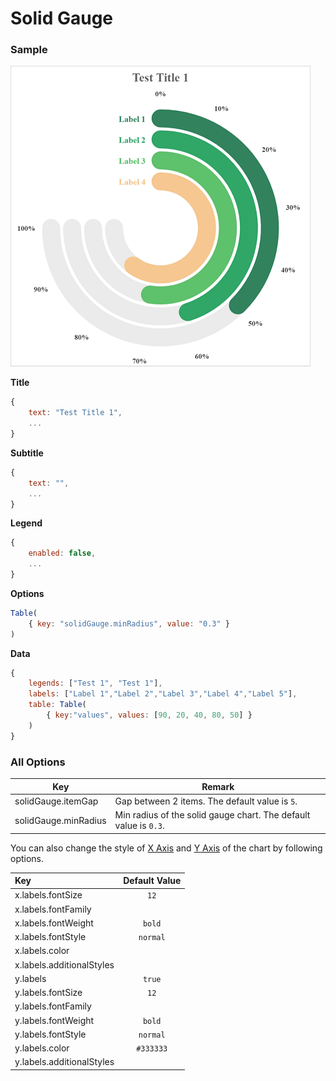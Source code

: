# Solid Gauge

### Sample

![Sample Solid Gauge Chart](images/solidGauge.png)

**Title**

```javascript
{
    text: "Test Title 1",
    ...
}
```

**Subtitle**

```javascript
{
    text: "",
    ...
}
```

**Legend**

```javascript
{
	enabled: false,
    ...
}
```

**Options**

```javascript
Table(
    { key: "solidGauge.minRadius", value: "0.3" }
)
```

**Data**

```javascript
{
    legends: ["Test 1", "Test 1"],
    labels: ["Label 1","Label 2","Label 3","Label 4","Label 5"],
    table: Table(
        { key:"values", values: [90, 20, 40, 80, 50] }
    )
}
```

### All Options

| Key                  | Remark                                                       |
| -------------------- | ------------------------------------------------------------ |
| solidGauge.itemGap   | Gap between 2 items. The default value is `5`.               |
| solidGauge.minRadius | Min radius of the solid gauge chart. The default value is `0.3`. |

You can also change the style of [X Axis](axes.md?id=x-axis) and [Y Axis](axes.md?id=y-axis) of the chart by following options.

| Key | Default Value |
|:-|:-:|
| x.labels.fontSize | `12` |
| x.labels.fontFamily |  |
| x.labels.fontWeight | `bold` |
| x.labels.fontStyle | `normal` |
| x.labels.color |  |
| x.labels.additionalStyles |  |
| y.labels | `true` |
| y.labels.fontSize | `12` |
| y.labels.fontFamily |  |
| y.labels.fontWeight | `bold` |
| y.labels.fontStyle | `normal` |
| y.labels.color | `#333333` |
| y.labels.additionalStyles |  |
